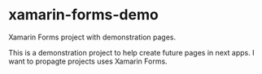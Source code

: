 # xamarin-forms-demo
Xamarin Forms project with demonstration pages. 

This is a demonstration project to help create future pages in next apps.
I want to propagte projects uses Xamarin Forms. 
